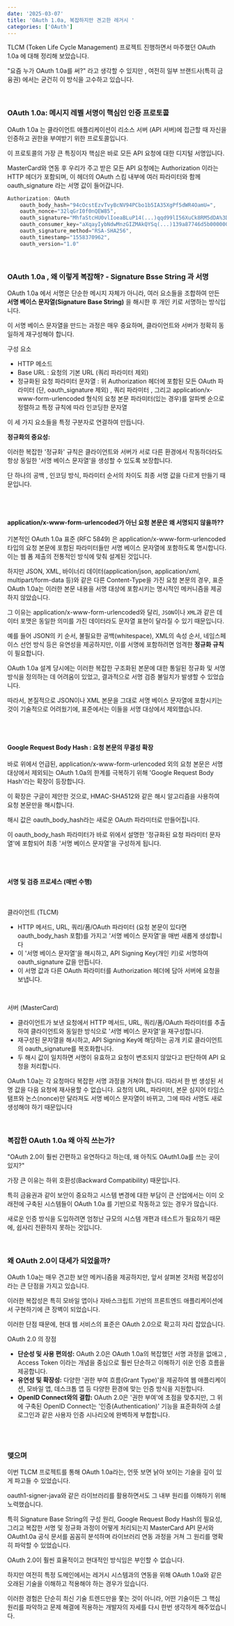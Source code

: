 ```yaml
---
date: '2025-03-07'
title: 'OAuth 1.0a, 복잡하지만 견고한 레거시 '
categories: ['OAuth']
---
```


TLCM (Token Life Cycle Management) 프로젝트 진행하면서 마주했던 OAuth 1.0a 에 대해 정리해 보았습니다.

"요즘 누가 OAuth 1.0a를 써?" 라고 생각할 수 있지만 , 여전히 일부 브랜드사(특히 금융권) 에서는 굳건히 이 방식을 고수하고 있습니다.

<br/>

### OAuth 1.0a: 메시지 레벨 서명이 핵심인 인증 프로토콜

OAuth 1.0a 는 클라이언트 애플리케이션이 리소스 서버 (API 서버)에 접근할 때 자신을 인증하고 권한을 부여받기 위한 프로토콜입니다.

이 프로토콜의 가장 큰 특징이자 핵심은 바로 모든 API 요청에 대한 디지털 서명입니다.

MasterCard와 연동 후 우리가 주고 받은 모든 API 요청에는 Authorization 이라는 HTTP 헤더가 포함되며,
이 헤더의 OAuth 스킴 내부에
여러 파라미터와 함께 oauth_signature 라는 서명 값이 들어갑니다.

```java
Authorization: OAuth
    oauth_body_hash="94cOcstEzvTvyBcNV94PCbo1b5IA35XgPf5dWR4OamU=",
    oauth_nonce="32lqGrI0f0nQEW85",
    oauth_signature="MhfaStcHU0vlIoeaBLuP14(...)qqd99lI56XuCk8RM5dDA%3D%3D",
    oauth_consumer_key="aXqayIybNdwMnzGIZMAkQYSq(...)139a87746d5b00000000000000",
    oauth_signature_method="RSA-SHA256",
    oauth_timestamp="1558370962",
    oauth_version="1.0"
```

<br/>

### OAuth 1.0a , 왜 이렇게 복잡해? - Signature Bsse String 과 서명

OAuth 1.0a 에서 서명은 단순한 메시지 자체가 아니라, 여러 요소들을 조합하여 만든 **서명 베이스 문자열(Signature Base String)** 을 해시한 후 개인 키로 서명하는 방식입니다.

이 서명 베이스 문자열을 만드는 과정은 매우 중요하며,
클라이언트와 서버가 정확히 동일하게 재구성해야 합니다.

구성 요소

- HTTP 메소드
- Base URL : 요청의 기본 URL (쿼리 파라미터 제외)
- 정규화된 요청 파라미터 문자열 : 위 Authorization 헤더에 포함된 모든 OAuth 파라미터 (단, oauth_signature 제외) , 쿼리 파라미터 , 그리고 application/x-www-form-urlencoded 형식의 요청 본문 파라미터(있는 경우)를 알파벳 순으로 정렬하고 특정 규칙에 따라 인코딩한 문자열

이 세 가지 요소들을 특정 구분자로 연결하여 만듭니다.

**정규화의 중요성:**

이러한 복잡한 '정규화' 규칙은 클라이언트와 서버가 서로 다른 환경에서 작동하더라도 항상 동일한 '서명 베이스 문자열'을 생성할 수 있도록 보장합니다.

단 하나의 공백 , 인코딩 방식, 파라미터 순서의 차이도 최종 서명 값을 다르게 만들기 때문입니다.

<br/><br/>

#### application/x-www-form-urlencoded가 아닌 요청 본문은 왜 서명되지 않을까??

기본적인 OAuth 1.0a 표준 (RFC 5849) 은 application/x-www-form-urlencoded 타입의 요청 본문에 포함된 파라미터들만 서명 베이스 문자열에 포함하도록 명시합니다. 이는 웹 폼 제출의 전통적인 방식에 맞춰 설계된 것입니다.

하지만 JSON, XML, 바이너리 데이터(application/json, application/xml, multipart/form-data 등)와 같은 다른 Content-Type을 가진 요청 본문의 경우, 표준 OAuth 1.0a는 이러한 본문 내용을 서명 대상에 포함시키는 명시적인 메커니즘을 제공하지 않았습니다.

그 이유는 application/x-www-form-urlencoded와 달리, `JSON`이나 `XML`과 같은 데이터 포맷은 동일한 의미를 가진 데이터라도 문자열 표현이 달라질 수 있기 때문입니다.

예를 들어 JSON의 키 순서, 불필요한 공백(whitespace), XML의 속성 순서, 네임스페이스 선언 방식 등은 유연성을 제공하지만, 이를 서명에 포함하려면 엄격한 **정규화 규칙** 이 필요합니다.

OAuth 1.0a 설계 당시에는 이러한 복잡한 구조화된 본문에 대한 통일된 정규화 및 서명 방식을 정의하는 데 어려움이 있었고, 결과적으로 서명 검증 불일치가 발생할 수 있었습니다.

따라서, 본질적으로 JSON이나 XML 본문을 그대로 서명 베이스 문자열에 포함시키는 것이 기술적으로 어려웠기에, 표준에서는 이들을 서명 대상에서 제외했습니다.

<br/><br/>

#### Google Request Body Hash : 요청 본문의 무결성 확장

바로 위에서 언급된, application/x-www-form-urlencoded 외의 요청 본문은 서명 대상에서 제외되는 OAuth 1.0a의 한계를 극복하기 위해 'Google Request Body Hash'라는 확장이 등장합니다.

이 확장은 구글이 제안한 것으로, HMAC-SHA512와 같은 해시 알고리즘을 사용하여 요청 본문만을 해시합니다.

해시 값은 oauth_body_hash라는 새로운 OAuth 파라미터로 만들어집니다.

이 oauth_body_hash 파라미터가 바로 위에서 설명한 '정규화된 요청 파라미터 문자열'에 포함되어 최종 '서명 베이스 문자열'을 구성하게 됩니다.

<br/><br/>

#### 서명 및 검증 프로세스 (매번 수행)

<br/>

클라이언트 (TLCM)

- HTTP 메서드, URL, 쿼리/폼/OAuth 파라미터 (요청 본문이 있다면 oauth_body_hash 포함)를 가지고 '서명 베이스 문자열'을 매번 새롭게 생성합니다
- 이 '서명 베이스 문자열'을 해시하고, API Signing Key(개인 키)로 서명하여 oauth_signature 값을 만듭니다.
- 이 서명 값과 다른 OAuth 파라미터를 Authorization 헤더에 담아 서버에 요청을 보냅니다.

<br/>

서버 (MasterCard)

- 클라이언트가 보낸 요청에서 HTTP 메서드, URL, 쿼리/폼/OAuth 파라미터를 추출하여 클라이언트와 동일한 방식으로 '서명 베이스 문자열'을 재구성합니다.
- 재구성된 문자열을 해시하고, API Signing Key에 해당하는 공개 키로 클라이언트의 oauth_signature를 복호화합니다.
- 두 해시 값이 일치하면 서명이 유효하고 요청이 변조되지 않았다고 판단하여 API 요청을 처리합니다.

OAuth 1.0a는 각 요청마다 복잡한 서명 과정을 거쳐야 합니다. 따라서 한 번 생성된 서명 값을 다음 요청에 재사용할 수 없습니다. 요청의 URL, 파라미터, 본문 심지어 타임스탬프와 논스(nonce)만 달라져도 서명 베이스 문자열이 바뀌고, 그에 따라 서명도 새로 생성해야 하기 때문입니다

<br/>

### 복잡한 OAuth 1.0a 왜 아직 쓰는가?

"OAuth 2.0이 훨씬 간편하고 유연하다고 하는데, 왜 아직도 OAuth1.0a를 쓰는 곳이 있지?"

가장 큰 이유는 하위 호환성(Backward Compatibility) 때문입니다.

특히 금융권과 같이 보안이 중요하고 시스템 변경에 대한 부담이 큰 산업에서는 이미 오래전에 구축된 시스템들이 OAuth 1.0a 를 기반으로 작동하고 있는 경우가 많습니다.

새로운 인증 방식을 도입하려면 엄청난 규모의 시스템 개편과 테스트가 필요하기 때문에, 쉽사리 전환하지 못하는 것입니다.

<br/>

### 왜 OAuth 2.0이 대세가 되었을까?

OAuth 1.0a는 매우 견고한 보안 메커니즘을 제공하지만, 앞서 살펴본 것처럼 복잡성이라는 큰 단점을 가지고 있습니다.

이러한 복잡성은 특히 모바일 앱이나 자바스크립트 기반의 프론트엔드 애플리케이션에서 구현하기에 큰 장벽이 되었습니다.

이러한 단점 때문에, 현대 웹 서비스의 표준은 OAuth 2.0으로 확고히 자리 잡았습니다.

OAuth 2.0 의 장점

- **단순성 및 사용 편의성:** OAuth 2.0은 OAuth 1.0a의 복잡했던 서명 과정을 없애고 , Access Token 이라는 개념을 중심으로 훨씬 단순하고 이해하기 쉬운 인증 흐름을 제공합니다.
- **유연성 및 확장성:** 다양한 '권한 부여 흐름(Grant Type)'을 제공하여 웹 애플리케이션, 모바일 앱, 데스크톱 앱 등 다양한 환경에 맞는 인증 방식을 지원합니다.
- **OpenID Connect와의 결합:** OAuth 2.0은 '권한 부여'에 초점을 맞추지만, 그 위에 구축된 OpenID Connect는 '인증(Authentication)' 기능을 표준화하여 소셜 로그인과 같은 사용자 인증 시나리오에 완벽하게 부합합니다.

<br/><br/>

### 맺으며

이번 TLCM 프로젝트를 통해 OAuth 1.0a라는, 언뜻 보면 낡아 보이는 기술을 깊이 있게 파고들 수 있었습니다.

oauth1-signer-java와 같은 라이브러리를 활용하면서도 그 내부 원리를 이해하기 위해 노력했습니다.

특히 Signature Base String의 구성 원리, Google Request Body Hash의 필요성, 그리고 복잡한 서명 및 정규화 과정이 어떻게 처리되는지 MasterCard API 문서와 OAuth1.0a 공식 문서를 꼼꼼히 분석하며 라이브러리 연동 과정을 거쳐
그 원리를 명확히 파악할 수 있었습니다.

OAuth 2.0이 훨씬 효율적이고 현대적인 방식임은 부인할 수 없습니다.

하지만 여전히 특정 도메인에서는 레거시 시스템과의 연동을 위해 OAuth 1.0a와 같은 오래된 기술을 이해하고 적용해야 하는 경우가 있습니다.

이러한 경험은 단순히 최신 기술 트렌드만을 쫓는 것이 아니라, 어떤 기술이든 그 핵심 원리를 파악하고 문제 해결에 적용하는 개발자의 자세를 다시 한번 생각하게 해주었습니다.
